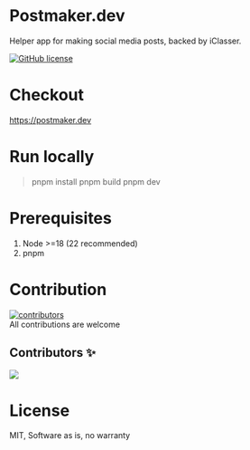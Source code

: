 # Postmaker.dev

Helper app for making social media posts, backed by iClasser.

<a href="https://github.com/iClasser/postmaker.dev/blob/main/LICENSE"><img alt="GitHub license" src="https://img.shields.io/github/license/iClasser/postmaker.dev?color=success"></a>


# Checkout

https://postmaker.dev

# Run locally
> pnpm install
> pnpm build
> pnpm dev

# Prerequisites
1. Node >=18 (22 recommended)
2. pnpm

# Contribution
<a href="https://github.com/iClasser/postmaker.dev/graphs/contributors">
  <img alt="contributors" src="https://img.shields.io/badge/contributors-welcome-blueviolet?style=flat-square">
</a>
<br/>
All contributions are welcome

## Contributors ✨

<a href="https://github.com/iClasser/postmaker.dev/graphs/contributors">
  <img src="https://contrib.rocks/image?repo=iClasser/postmaker.dev" />
</a>


# License

MIT, Software as is, no warranty
